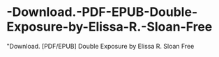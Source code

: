 # -Download.-PDF-EPUB-Double-Exposure-by-Elissa-R.-Sloan-Free
"Download. [PDF/EPUB] Double Exposure by Elissa R. Sloan Free
